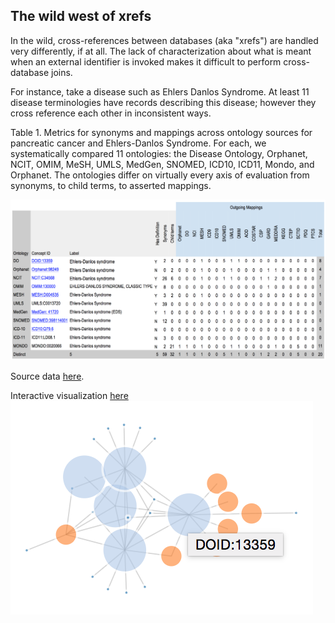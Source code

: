 ## The wild west of xrefs

In the wild, cross-references between databases (aka "xrefs") are handled very differently, if at all.
The lack of characterization about what is meant when an external identifier is invoked makes it difficult to perform cross-database joins.

For instance, take a disease such as Ehlers Danlos Syndrome. At least 11 disease terminologies have records describing this disease; however they cross reference each other in inconsistent ways.

Table 1.
Metrics for synonyms and mappings across ontology sources for pancreatic cancer and Ehlers-Danlos Syndrome.
For each, we systematically compared 11 ontologies: the Disease Ontology, Orphanet, NCIT, OMIM, MeSH, UMLS, MedGen, SNOMED, ICD10, ICD11, Mondo, and Orphanet. The ontologies differ on virtually every axis of evaluation from synonyms, to child terms, to asserted mappings.

![Table 1](table1.png)

Source data [here](https://docs.google.com/spreadsheets/d/1rVK1-c9xU-HNDdVFhtL43I36iXUi9V1WpKJTg2Hglts/edit#gid=928680550).

Interactive visualization [here](http://blockbuilder.org/jmcmurry/361baa73ad989048be54f9114f2f13c8)
![D3 viz](d3_thumbnail.png)

